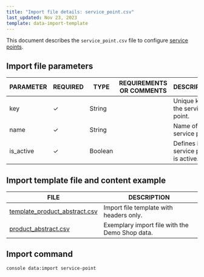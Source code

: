 ```yaml
---
title: "Import file details: service_point.csv"
last_updated: Nov 23, 2023
template: data-import-template
---
```


This document describes the `service_point.csv` file to configure [service points](/docs/pbc/all/service-point-management/{{page.version}}/unified-commerce/service-points-feature-overview.html).


## Import file parameters

| PARAMETER | REQUIRED | TYPE | REQUIREMENTS OR COMMENTS | DESCRIPTION |
| --- | --- | --- | --- | --- |
| key       | ✓ | String    |                 | Unique key of the service point.        |
| name      | ✓ | String    |                 | Name of the service point.              |
| is_active | ✓ | Boolean      |                | Defines if the service point is active. |


## Import template file and content example

| FILE | DESCRIPTION |
| --- | --- |
| [template_product_abstract.csv](https://spryker.s3.eu-central-1.amazonaws.com/docs/Developer+Guide/Back-End/Data+Manipulation/Data+Ingestion/Data+Import/Data+Import+Categories/Catalog+Setup/Products/202109.0/Template_product_abstract.csv) | Import file template with headers only. |
| [product_abstract.csv](https://spryker.s3.eu-central-1.amazonaws.com/docs/Developer+Guide/Back-End/Data+Manipulation/Data+Ingestion/Data+Import/Data+Import+Categories/Catalog+Setup/Products/202109.0/product_abstract.csv) | Exemplary import file with the Demo Shop data. |

## Import command

```bash
console data:import service-point
```
